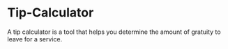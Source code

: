 # Tip-Calculator

A tip calculator is a tool that helps you determine the amount of gratuity to leave for a service.<br/>

